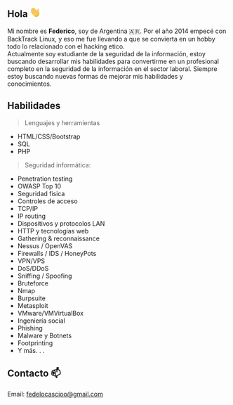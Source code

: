## Hola <img src="https://github.com/legacysec/legacysec/blob/main/giphy.gif" width="25px">

Mi nombre es **Federico**, soy de Argentina :argentina:. Por el año 2014 empecé con BackTrack Linux, y eso me fue llevando a que se convierta en un hobby todo lo relacionado con el hacking etico.<br/>Actualmente soy estudiante de la seguridad de la información, estoy buscando desarrollar mis habilidades para convertirme en un profesional completo en la seguridad de la información en el sector laboral. Siempre estoy buscando nuevas formas de mejorar mis habilidades y conocimientos.

## Habilidades
>Lenguajes y herramientas
- HTML/CSS/Bootstrap
- SQL
- PHP

>Seguridad informática:
- Penetration testing
- OWASP Top 10
- Seguridad fisica
- Controles de acceso
- TCP/IP
- IP routing
- Dispositivos y protocolos LAN
- HTTP y tecnologías web
- Gathering & reconnaissance
- Nessus / OpenVAS
- Firewalls / IDS / HoneyPots
- VPN/VPS
- DoS/DDoS
- Sniffing / Spoofing
- Bruteforce
- Nmap
- Burpsuite
- Metasploit
- VMware/VMVirtualBox
- Ingeniería social
- Phishing
- Malware y Botnets
- Footprinting
- Y más. . .

## Contacto 📫
Email: fedelocascioo@gmail.com
